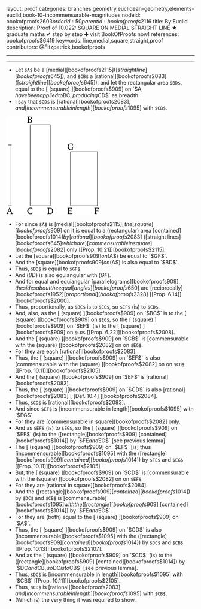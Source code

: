 layout: proof
categories: branches,geometry,euclidean-geometry,elements-euclid,book-10-incommensurable-magnitudes
nodeid: bookofproofs$2603
orderid: 50
parentid: bookofproofs$2116
title: By Euclid
description:  Proof of 10.022: SQUARE ON MEDIAL STRAIGHT LINE &#9733; graduate maths &#10004; step by step &#10010; visit BookOfProofs now!
references: bookofproofs$6419
keywords: line,medial,square,straight,proof
contributors: @Fitzpatrick,bookofproofs

---


---

* Let `$A$` be a [medial][bookofproofs$2115] ([straight line][bookofproofs$645]), and `$CB$` a [rational][bookofproofs$2083] ([straight line][bookofproofs$645]), and let the rectangular area `$BD$`, equal to the [ (square) ][bookofproofs$909] on `$A$`, have been applied to `$BC$`, producing `$CD$` as breadth.
* I say that `$CD$` is [rational][bookofproofs$2083], and [incommensurable in length][bookofproofs$1095] with `$CB$`.

![fig022e](https://github.com/bookofproofs/bookofproofs.github.io/blob/main/_sources/_assets/images/euclid/Book10/fig022e.png?raw=true)

* For since `$A$` is [medial][bookofproofs$2115], the [square][bookofproofs$909] on it is equal to a (rectangular) area [contained][bookofproofs$1014] by [rational][bookofproofs$2083] ([straight lines][bookofproofs$645] which are) [commensurable in square][bookofproofs$2082] only [[Prop. 10.21]][bookofproofs$2115].
* Let the [square][bookofproofs$909] on ($A$) be equal to `$GF$`.
* And the [square][bookofproofs$909] on ($A$) is also equal to `$BD$`.
* Thus, `$BD$` is equal to `$GF$`.
* And ($BD$) is also equiangular with ($GF$).
* And for equal and equiangular [parallelograms][bookofproofs$909], the sides about the equal [angles][bookofproofs$650] are [reciprocally][bookofproofs$1952] [proportional][bookofproofs$2328] [[Prop. 6.14]][bookofproofs$2000].
* Thus, proportionally, as `$BC$` is to `$EG$`, so `$EF$` (is) to `$CD$`.
* And, also, as the [ (square) ][bookofproofs$909] on `$BC$` is to the [ (square) ][bookofproofs$909] on `$EG$`, so the [ (square) ][bookofproofs$909] on `$EF$` (is) to the [ (square) ][bookofproofs$909] on `$CD$` [[Prop. 6.22]][bookofproofs$2008].
* And the [ (square) ][bookofproofs$909] on `$CB$` is [commensurable with the (square) ][bookofproofs$2082] on on `$EG$`.
* For they are each [rational][bookofproofs$2083].
* Thus, the [ (square) ][bookofproofs$909] on `$EF$` is also [commensurable with the (square) ][bookofproofs$2082] on on `$CD$` [[Prop. 10.11]][bookofproofs$2105].
* And the [ (square) ][bookofproofs$909] on `$EF$` is [rational][bookofproofs$2083].
* Thus, the [ (square) ][bookofproofs$909] on `$CD$` is also [rational][bookofproofs$2083] [ [Def. 10.4] ][bookofproofs$2084].
* Thus, `$CD$` is [rational][bookofproofs$2083].
* And since `$EF$` is [incommensurable in length][bookofproofs$1095] with `$EG$`.
* For they are [commensurable in square][bookofproofs$2082] only.
* And as `$EF$` (is) to `$EG$`, so the [ (square) ][bookofproofs$909] on `$EF$` (is) to the ([rectangle][bookofproofs$909] [contained][bookofproofs$1014]) by `$FE$` and `$EG$` [see previous lemma].
* The [ (square) ][bookofproofs$909] on `$EF$` [is] thus [incommensurable][bookofproofs$1095] with the ([rectangle][bookofproofs$909] [contained][bookofproofs$1014]) by `$FE$` and `$EG$` [[Prop. 10.11]][bookofproofs$2105].
* But, the [ (square) ][bookofproofs$909] on `$CD$` is [commensurable with the (square) ][bookofproofs$2082] on on `$EF$`.
* For they are [rational in square][bookofproofs$2084].
* And the ([rectangle][bookofproofs$909] [contained][bookofproofs$1014]) by `$DC$` and `$CB$` is [commensurable][bookofproofs$1095] with the ([rectangle][bookofproofs$909] [contained][bookofproofs$1014]) by `$FE$` and `$EG$`.
* For they are (both) equal to the [ (square) ][bookofproofs$909] on `$A$`.
* Thus, the [ (square) ][bookofproofs$909] on `$CD$` is also [incommensurable][bookofproofs$1095] with the ([rectangle][bookofproofs$909] [contained][bookofproofs$1014]) by `$DC$` and `$CB$` [[Prop. 10.13]][bookofproofs$2107].
* And as the [ (square) ][bookofproofs$909] on `$CD$` (is) to the ([rectangle][bookofproofs$909] [contained][bookofproofs$1014]) by `$DC$` and `$CB$`, so `$DC$` is to `$CB$` [see previous lemma].
* Thus, `$DC$` is [incommensurable in length][bookofproofs$1095] with `$CB$` [[Prop. 10.11]][bookofproofs$2105].
* Thus, `$CD$` is [rational][bookofproofs$2083], and [incommensurable in length][bookofproofs$1095] with `$CB$`.
* (Which is) the very thing it was required to show.
